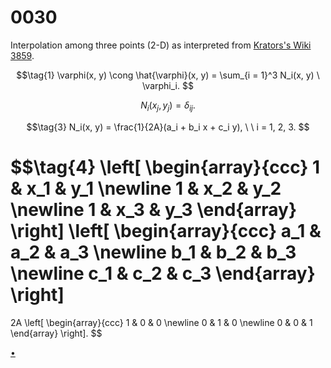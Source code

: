 # 0030
Interpolation among three points (2-D) as interpreted from [Krators's Wiki 3859](https://kratos-wiki.cimne.upc.edu/index.php?oldid=3859).

$$\tag{1}
\varphi(x, y) \cong \hat{\varphi}(x, y) = \sum_{i = 1}^3 N_i(x, y) \ \varphi_i.
$$

$$\tag{2}
N_i(x_j, y_j) = \delta_{ij}.
$$

$$\tag{3}
N_i(x, y) = \frac{1}{2A}(a_i + b_i x + c_i y), \ \ i = 1, 2, 3.
$$

$$\tag{4}
\left[
\begin{array}{ccc}
1 & x_1 & y_1 \newline
1 & x_2 & y_2 \newline
1 & x_3 & y_3
\end{array}
\right]
\left[
\begin{array}{ccc}
a_1 & a_2 & a_3 \newline
b_1 & b_2 & b_3 \newline
c_1 & c_2 & c_3
\end{array}
\right]
=
2A
\left[
\begin{array}{ccc}
1 & 0 & 0 \newline
0 & 1 & 0 \newline
0 & 0 & 1
\end{array}
\right].
$$


[&bull;](README.md)
